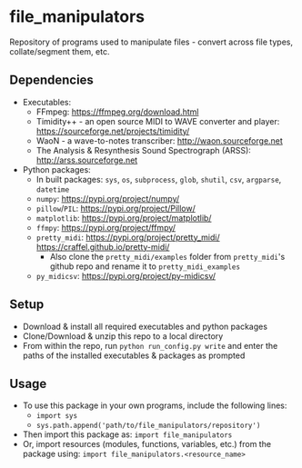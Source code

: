 # file_manipulators
Repository of programs used to manipulate files - convert across file types, collate/segment them, etc.

## Dependencies
- Executables: 
  - FFmpeg: https://ffmpeg.org/download.html
  - Timidity++ - an open source MIDI to WAVE converter and player: https://sourceforge.net/projects/timidity/
  - WaoN - a wave-to-notes transcriber: http://waon.sourceforge.net
  - The Analysis & Resynthesis Sound Spectrograph (ARSS): http://arss.sourceforge.net
- Python packages:
  - In built packages: `sys`, `os`, `subprocess`, `glob`, `shutil`, `csv`, `argparse`, `datetime`
  - `numpy`: https://pypi.org/project/numpy/
  - `pillow`/`PIL`: https://pypi.org/project/Pillow/
  - `matplotlib`: https://pypi.org/project/matplotlib/
  - `ffmpy`: https://pypi.org/project/ffmpy/
  - `pretty_midi`: https://pypi.org/project/pretty_midi/ https://craffel.github.io/pretty-midi/
    - Also clone the `pretty_midi/examples` folder from `pretty_midi`'s github repo and rename it to `pretty_midi_examples`
  - `py_midicsv`: https://pypi.org/project/py-midicsv/

## Setup
- Download & install all required executables and python packages
- Clone/Download & unzip this repo to a local directory
- From within the repo, run `python run_config.py write` and enter the paths of the installed executables & packages as prompted

## Usage
- To use this package in your own programs, include the following lines:
  - `import sys`
  - `sys.path.append('path/to/file_manipulators/repository')`
- Then import this package as: `import file_manipulators`
- Or, import resources (modules, functions, variables, etc.) from the package using: `import file_manipulators.<resource_name>`
  
